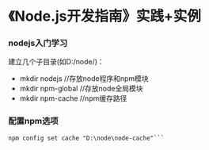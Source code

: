 《Node.js开发指南》实践+实例
======

### nodejs入门学习

建立几个子目录(如D:/node/)：

* mkdir nodejs //存放node程序和npm模块
* mkdir npm-global //存放node全局模块
* mkdir npm-cache //npm缓存路径

### 配置npm选项

```npm config set prefix "D:\node\node-global"
npm config set cache "D:\node\node-cache"```